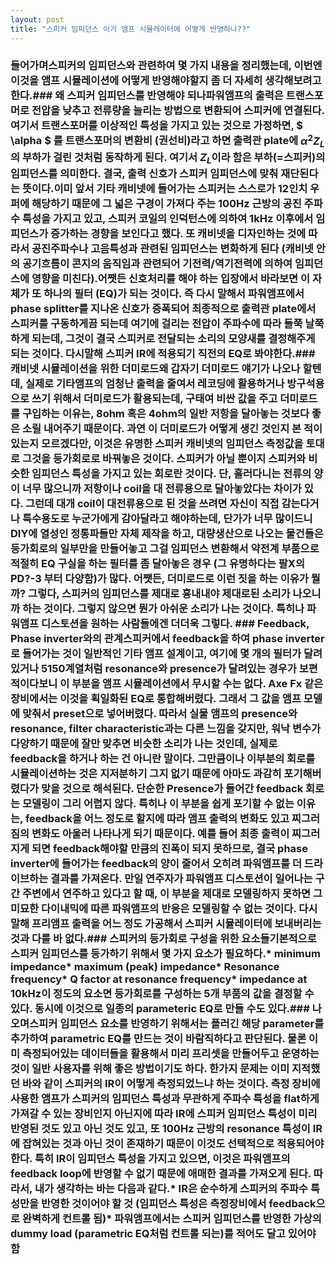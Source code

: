 ```yaml
---
layout: post
title: "스피커 임피던스 이거 앰프 시뮬레이터에 어떻게 반영하나??"
---
```


### 들어가며스피커의 임피던스와 관련하여 몇 가지 내용을 정리했는데, 이번엔 이것을 앰프 시뮬레이션에 어떻게 반영해야할지 좀 더 자세히 생각해보려고 한다.### 왜 스피커 임피던스를 반영해야 되나파워앰프의 출력은 트랜스포머로 전압을 낮추고 전류량을 늘리는 방법으로 변환되어 스피커에 연결된다. 여기서 트랜스포머를 이상적인 특성을 가지고 있는 것으로 가정하면, $ \alpha $ 를 트랜스포머의 변환비 (권선비)라고 하면 출력관 plate에 $\alpha^2 Z_L$ 의 부하가 걸린 것처럼 동작하게 된다. 여기서 $Z_L$이라 함은 부하(=스피커)의 임피던스를 의미한다. 결국, 출력 신호가 스피커 임피던스에 맞춰 재단된다는 뜻이다.이미 앞서 기타 캐비넷에 들어가는 스피커는 스스로가 12인치 우퍼에 해당하기 때문에 그 넓은 구경이 가져다 주는 100Hz 근방의 공진 주파수 특성을 가지고 있고, 스피커 코일의 인덕턴스에 의하여 1kHz 이후에서 임피던스가 증가하는 경향을 보인다고 했다. 또 캐비넷을 디자인하는 것에 따라서 공진주파수나 고음특성과 관련된 임피던스는 변화하게 된다 (캐비넷 안의 공기흐름이 콘지의 움직임과 관련되어 기전력/역기전력에 의하여 임피던스에 영향을 미친다).어쨋든 신호처리를 해야 하는 입장에서 바라보면 이 자체가 또 하나의 필터 (EQ)가 되는 것이다. 즉 다시 말해서 파워앰프에서 phase splitter를 지나온 신호가 증폭되어 최종적으로 출력관 plate에서 스피커를 구동하게끔 되는데 여기에 걸리는 전압이 주파수에 따라 들쭉 날쭉 하게 되는데, 그것이 결국 스피커로 전달되는 소리의 모양새를 결정해주게 되는 것이다. 다시말해 스피커 IR에 적용되기 직전의 EQ로 봐야한다.### 캐비넷 시뮬레이션을 위한 더미로드왜 갑자기 더미로드 얘기가 나오나 할텐데, 실제로 기타앰프의 엄청난 출력을 줄여서 레코딩에 활용하거나 방구석용으로 쓰기 위해서 더미로드가 활용되는데, 구태여 비싼 값을 주고 더미로드를 구입하는 이유는, 8ohm 혹은 4ohm의 일반 저항을 달아놓는 것보다 좋은 소릴 내어주기 때문이다. 과연 이 더미로드가 어떻게 생긴 것인지 본 적이 있는지 모르겠다만, 이것은 유명한 스피커 캐비넷의 임피던스 측정값을 토대로 그것을 등가회로로 바꿔놓은 것이다. 스피커가 아닐 뿐이지 스피커와 비슷한 임피던스 특성을 가지고 있는 회로란 것이다. 단, 흘러다니는 전류의 양이 너무 많으니까 저항이나 coil을 대 전류용으로 달아놓았다는 차이가 있다. 그런데 대개 coil이 대전류용으로 된 것을 쓰려면 자신이 직접 감는다거나 특수용도로 누군가에게 감아달라고 해야하는데, 단가가 너무 많이드니 DIY에 열성인 정통파들만 자체 제작을 하고, 대량생산으로 나오는 물건들은 등가회로의 일부만을 만들어놓고 그걸 임피던스 변환해서 약전계 부품으로 적절히 EQ 구실을 하는 필터를 좀 달아놓은 경우 (그 유명하다는 팔X의 PD?-3 부터 다양함)가 많다. 어쨋든, 더미로드로 이런 짓을 하는 이유가 뭘까? 그렇다, 스피커의 임피던스를 제대로 흉내내야 제대로된 소리가 나오니까 하는 것이다. 그렇지 않으면 뭔가 아쉬운 소리가 나는 것이다. 특히나 파워앰프 디스토션을 원하는 사람들에겐 더더욱 그렇다. ### Feedback, Phase inverter와의 관계스피커에서 feedback을 하여 phase inverter로 들어가는 것이 일반적인 기타 앰프 설계이고, 여기에 몇 개의 필터가 달려있거나 5150계열처럼 resonance와 presence가 달려있는 경우가 보편적이다보니 이 부분을 앰프 시뮬레이션에서 무시할 수는 없다. Axe Fx 같은 장비에서는 이것을 획일화된 EQ로 통합해버렸다. 그래서 그 값을 앰프 모델에 맞춰서 preset으로 넣어버렸다. 따라서 실물 앰프의 presence와 resonance, filter characteristic과는 다른 느낌을 갖지만, 워낙 변수가 다양하기 때문에 잘만 맞추면 비슷한 소리가 나는 것인데, 실제로 feedback을 하거나 하는 건 아니란 말이다. 그만큼이나 이부분의 회로를 시뮬레이션하는 것은 지저분하기 그지 없기 때문에 아마도 과감히 포기해버렸다가 맞을 것으로 해석된다. 단순한 Presence가 들어간 feedback 회로는 모델링이 그리 어렵지 않다. 특히나 이 부분을 쉽게 포기할 수 없는 이유는, feedback을 어느 정도로 할지에 따라 앰프 출력의 변화도 있고 찌그러짐의 변화도 아울러 나타나게 되기 때문이다. 예를 들어 최종 출력이 찌그러지게 되면 feedback해야할 만큼의 진폭이 되지 못하므로, 결국 phase inverter에 들어가는 feedback의 양이 줄어서 오히려 파워앰프를 더 드라이브하는 결과를 가져온다. 만일 연주자가 파워앰프 디스토션이 일어나는 구간 주변에서 연주하고 있다고 할 때, 이 부분을 제대로 모델링하지 못하면 그 미묘한 다이내믹에 따른 파워앰프의 반응은 모델링할 수 없는 것이다. 다시 말해 프리앰프 출력을 어느 정도 가공해서 스피커 시뮬레이터에 보내버리는 것과 다를 바 없다.### 스피커의 등가회로 구성을 위한 요소들기본적으로 스피커 임피던스를 등가하기 위해서 몇 가지 요소가 필요하다.* minimum impedance* maximum (peak) impedance* Resonance frequency* Q factor at resonance frequency* impedance at 10kHz이 정도의 요소면 등가회로를 구성하는 5개 부품의 값을 결정할 수 있다. 동시에 이것으로 일종의 parameteric EQ로 만들 수도 있다.### 나오며스피커 임피던스 요소를 반영하기 위해서는 플러긴 해당 parameter를 추가하여 parametric EQ를 만드는 것이 바람직하다고 판단된다. 물론 이미 측정되어있는 데이터들을 활용해서 미리 프리셋을 만들어두고 운영하는 것이 일반 사용자를 위해 좋은 방법이기도 하다. 한가지 문제는 이미 지적했던 바와 같이 스피커의 IR이 어떻게 측정되었느냐 하는 것이다. 측정 장비에 사용한 앰프가 스피커의 임피던스 특성과 무관하게 주파수 특성을 flat하게 가져갈 수 있는 장비인지 아닌지에 따라 IR에 스피커 임피던스 특성이 미리 반영된 것도 있고 아닌 것도 있고, 또 100Hz 근방의 resonance 특성이 IR에 잡혀있는 것과 아닌 것이 존재하기 때문이 이것도 선택적으로 적용되어야 한다. 특히 IR이 임피던스 특성을 가지고 있으면, 이것은 파워앰프의 feedback loop에 반영할 수 없기 때문에 애매한 결과를 가져오게 된다. 따라서, 내가 생각하는 바는 다음과 같다.* IR은 순수하게 스피커의 주파수 특성만을 반영한 것이어야 할 것 (임피던스 특성은 측정장비에서 feedback으로 완벽하게 컨트롤 됨)* 파워앰프에서는 스피커 임피던스를 반영한 가상의 dummy load (parametric EQ처럼 컨트롤 되는)를 적어도 달고 있어야 함


